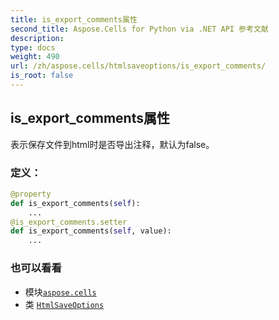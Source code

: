 ```yaml
---
title: is_export_comments属性
second_title: Aspose.Cells for Python via .NET API 参考文献
description:
type: docs
weight: 490
url: /zh/aspose.cells/htmlsaveoptions/is_export_comments/
is_root: false
---
```

## is_export_comments属性

表示保存文件到html时是否导出注释，默认为false。
### 定义：
```python
@property
def is_export_comments(self):
    ...
@is_export_comments.setter
def is_export_comments(self, value):
    ...
```

### 也可以看看
* 模块[`aspose.cells`](../../)
* 类 [`HtmlSaveOptions`](/cells/python-net/zh/aspose.cells/htmlsaveoptions)
